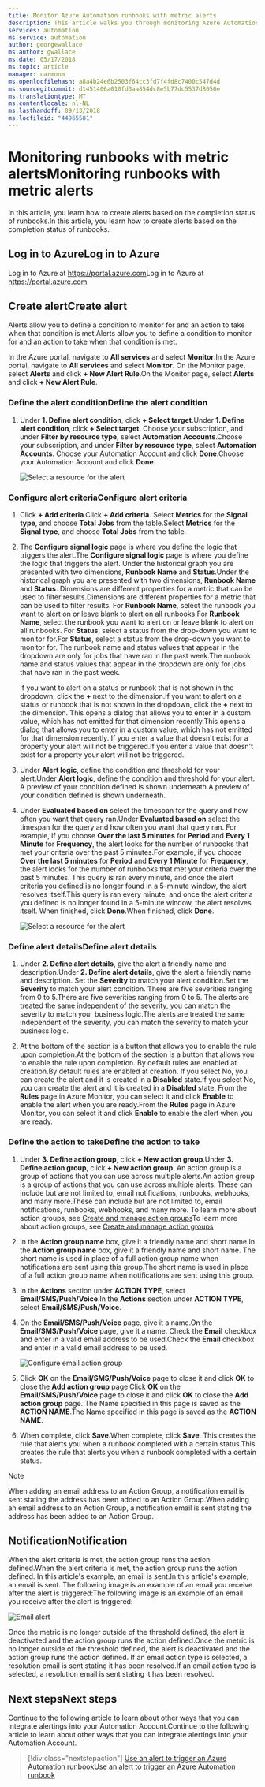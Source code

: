 ```yaml
---
title: Monitor Azure Automation runbooks with metric alerts
description: This article walks you through monitoring Azure Automation runbooks based off of metrics
services: automation
ms.service: automation
author: georgewallace
ms.author: gwallace
ms.date: 05/17/2018
ms.topic: article
manager: carmonm
ms.openlocfilehash: a8a4b24e6b2503f64cc3fd7f4fd8c7400c547d4d
ms.sourcegitcommit: d1451406a010fd3aa854dc8e5b77dc5537d8050e
ms.translationtype: MT
ms.contentlocale: nl-NL
ms.lasthandoff: 09/13/2018
ms.locfileid: "44965581"
---
```

# <a name="monitoring-runbooks-with-metric-alerts"></a><span data-ttu-id="b1476-103">Monitoring runbooks with metric alerts</span><span class="sxs-lookup"><span data-stu-id="b1476-103">Monitoring runbooks with metric alerts</span></span>

<span data-ttu-id="b1476-104">In this article, you learn how to create alerts based on the completion status of runbooks.</span><span class="sxs-lookup"><span data-stu-id="b1476-104">In this article, you learn how to create alerts based on the completion status of runbooks.</span></span>

## <a name="log-in-to-azure"></a><span data-ttu-id="b1476-105">Log in to Azure</span><span class="sxs-lookup"><span data-stu-id="b1476-105">Log in to Azure</span></span>

<span data-ttu-id="b1476-106">Log in to Azure at https://portal.azure.com</span><span class="sxs-lookup"><span data-stu-id="b1476-106">Log in to Azure at https://portal.azure.com</span></span>

## <a name="create-alert"></a><span data-ttu-id="b1476-107">Create alert</span><span class="sxs-lookup"><span data-stu-id="b1476-107">Create alert</span></span>

<span data-ttu-id="b1476-108">Alerts allow you to define a condition to monitor for and an action to take when that condition is met.</span><span class="sxs-lookup"><span data-stu-id="b1476-108">Alerts allow you to define a condition to monitor for and an action to take when that condition is met.</span></span>

<span data-ttu-id="b1476-109">In the Azure portal, navigate to **All services** and select **Monitor**.</span><span class="sxs-lookup"><span data-stu-id="b1476-109">In the Azure portal, navigate to **All services** and select **Monitor**.</span></span> <span data-ttu-id="b1476-110">On the Monitor page, select **Alerts** and click **+ New Alert Rule**.</span><span class="sxs-lookup"><span data-stu-id="b1476-110">On the Monitor page, select **Alerts** and click **+ New Alert Rule**.</span></span>

### <a name="define-the-alert-condition"></a><span data-ttu-id="b1476-111">Define the alert condition</span><span class="sxs-lookup"><span data-stu-id="b1476-111">Define the alert condition</span></span>

1. <span data-ttu-id="b1476-112">Under **1. Define alert condition**, click **+  Select target**.</span><span class="sxs-lookup"><span data-stu-id="b1476-112">Under **1. Define alert condition**, click **+  Select target**.</span></span> <span data-ttu-id="b1476-113">Choose your subscription, and under **Filter by resource type**, select **Automation Accounts**.</span><span class="sxs-lookup"><span data-stu-id="b1476-113">Choose your subscription, and under **Filter by resource type**, select **Automation Accounts**.</span></span> <span data-ttu-id="b1476-114">Choose your Automation Account and click **Done**.</span><span class="sxs-lookup"><span data-stu-id="b1476-114">Choose your Automation Account and click **Done**.</span></span>

   ![Select a resource for the alert](./media/automation-alert-activity-log/select-resource.png)

### <a name="configure-alert-criteria"></a><span data-ttu-id="b1476-116">Configure alert criteria</span><span class="sxs-lookup"><span data-stu-id="b1476-116">Configure alert criteria</span></span>

1. <span data-ttu-id="b1476-117">Click **+ Add criteria**.</span><span class="sxs-lookup"><span data-stu-id="b1476-117">Click **+ Add criteria**.</span></span> <span data-ttu-id="b1476-118">Select **Metrics** for the **Signal type**, and choose **Total Jobs** from the table.</span><span class="sxs-lookup"><span data-stu-id="b1476-118">Select **Metrics** for the **Signal type**, and choose **Total Jobs** from the table.</span></span>

1. <span data-ttu-id="b1476-119">The **Configure signal logic** page is where you define the logic that triggers the alert.</span><span class="sxs-lookup"><span data-stu-id="b1476-119">The **Configure signal logic** page is where you define the logic that triggers the alert.</span></span> <span data-ttu-id="b1476-120">Under the historical graph you are presented with two dimensions, **Runbook Name** and **Status**.</span><span class="sxs-lookup"><span data-stu-id="b1476-120">Under the historical graph you are presented with two dimensions, **Runbook Name** and **Status**.</span></span> <span data-ttu-id="b1476-121">Dimensions are different properties for a metric that can be used to filter results.</span><span class="sxs-lookup"><span data-stu-id="b1476-121">Dimensions are different properties for a metric that can be used to filter results.</span></span> <span data-ttu-id="b1476-122">For **Runbook Name**, select the runbook you want to alert on or leave blank to alert on all runbooks.</span><span class="sxs-lookup"><span data-stu-id="b1476-122">For **Runbook Name**, select the runbook you want to alert on or leave blank to alert on all runbooks.</span></span> <span data-ttu-id="b1476-123">For **Status**, select a status from the drop-down you want to monitor for.</span><span class="sxs-lookup"><span data-stu-id="b1476-123">For **Status**, select a status from the drop-down you want to monitor for.</span></span> <span data-ttu-id="b1476-124">The runbook name and status values that appear in the dropdown are only for jobs that have ran in the past week.</span><span class="sxs-lookup"><span data-stu-id="b1476-124">The runbook name and status values that appear in the dropdown are only for jobs that have ran in the past week.</span></span>

   <span data-ttu-id="b1476-125">If you want to alert on a status or runbook that is not shown in the dropdown, click the **\+** next to the dimension.</span><span class="sxs-lookup"><span data-stu-id="b1476-125">If you want to alert on a status or runbook that is not shown in the dropdown, click the **\+** next to the dimension.</span></span> <span data-ttu-id="b1476-126">This opens a dialog that allows you to enter in a custom value, which has not emitted for that dimension recently.</span><span class="sxs-lookup"><span data-stu-id="b1476-126">This opens a dialog that allows you to enter in a custom value, which has not emitted for that dimension recently.</span></span> <span data-ttu-id="b1476-127">If you enter a value that doesn't exist for a property your alert will not be triggered.</span><span class="sxs-lookup"><span data-stu-id="b1476-127">If you enter a value that doesn't exist for a property your alert will not be triggered.</span></span>

1. <span data-ttu-id="b1476-128">Under **Alert logic**, define the condition and threshold for your alert.</span><span class="sxs-lookup"><span data-stu-id="b1476-128">Under **Alert logic**, define the condition and threshold for your alert.</span></span> <span data-ttu-id="b1476-129">A preview of your condition defined is shown underneath.</span><span class="sxs-lookup"><span data-stu-id="b1476-129">A preview of your condition defined is shown underneath.</span></span>

1. <span data-ttu-id="b1476-130">Under **Evaluated based on** select the timespan for the query and how often you want that query ran.</span><span class="sxs-lookup"><span data-stu-id="b1476-130">Under **Evaluated based on** select the timespan for the query and how often you want that query ran.</span></span> <span data-ttu-id="b1476-131">For example, if you choose **Over the last 5 minutes** for **Period** and **Every 1 Minute** for **Frequency**, the alert looks for the number of runbooks that met your criteria over the past 5 minutes.</span><span class="sxs-lookup"><span data-stu-id="b1476-131">For example, if you choose **Over the last 5 minutes** for **Period** and **Every 1 Minute** for **Frequency**, the alert looks for the number of runbooks that met your criteria over the past 5 minutes.</span></span> <span data-ttu-id="b1476-132">This query is ran every minute, and once the alert criteria you defined is no longer found in a 5-minute window, the alert resolves itself.</span><span class="sxs-lookup"><span data-stu-id="b1476-132">This query is ran every minute, and once the alert criteria you defined is no longer found in a 5-minute window, the alert resolves itself.</span></span> <span data-ttu-id="b1476-133">When finished, click **Done**.</span><span class="sxs-lookup"><span data-stu-id="b1476-133">When finished, click **Done**.</span></span>

   ![Select a resource for the alert](./media/automation-alert-activity-log/configure-signal-logic.png)

### <a name="define-alert-details"></a><span data-ttu-id="b1476-135">Define alert details</span><span class="sxs-lookup"><span data-stu-id="b1476-135">Define alert details</span></span>

1. <span data-ttu-id="b1476-136">Under **2. Define alert details**, give the alert a friendly name and description.</span><span class="sxs-lookup"><span data-stu-id="b1476-136">Under **2. Define alert details**, give the alert a friendly name and description.</span></span> <span data-ttu-id="b1476-137">Set the **Severity** to match your alert condition.</span><span class="sxs-lookup"><span data-stu-id="b1476-137">Set the **Severity** to match your alert condition.</span></span> <span data-ttu-id="b1476-138">There are five severities ranging from 0 to 5.</span><span class="sxs-lookup"><span data-stu-id="b1476-138">There are five severities ranging from 0 to 5.</span></span> <span data-ttu-id="b1476-139">The alerts are treated the same independent of the severity, you can match the severity to match your business logic.</span><span class="sxs-lookup"><span data-stu-id="b1476-139">The alerts are treated the same independent of the severity, you can match the severity to match your business logic.</span></span>

1. <span data-ttu-id="b1476-140">At the bottom of the section is a button that allows you to enable the rule upon completion.</span><span class="sxs-lookup"><span data-stu-id="b1476-140">At the bottom of the section is a button that allows you to enable the rule upon completion.</span></span> <span data-ttu-id="b1476-141">By default rules are enabled at creation.</span><span class="sxs-lookup"><span data-stu-id="b1476-141">By default rules are enabled at creation.</span></span> <span data-ttu-id="b1476-142">If you select No, you can create the alert and it is created in a **Disabled** state.</span><span class="sxs-lookup"><span data-stu-id="b1476-142">If you select No, you can create the alert and it is created in a **Disabled** state.</span></span> <span data-ttu-id="b1476-143">From the **Rules** page in Azure Monitor, you can select it and click **Enable** to enable the alert when you are ready.</span><span class="sxs-lookup"><span data-stu-id="b1476-143">From the **Rules** page in Azure Monitor, you can select it and click **Enable** to enable the alert when you are ready.</span></span>

### <a name="define-the-action-to-take"></a><span data-ttu-id="b1476-144">Define the action to take</span><span class="sxs-lookup"><span data-stu-id="b1476-144">Define the action to take</span></span>

1. <span data-ttu-id="b1476-145">Under **3. Define action group**, click **+ New action group**.</span><span class="sxs-lookup"><span data-stu-id="b1476-145">Under **3. Define action group**, click **+ New action group**.</span></span> <span data-ttu-id="b1476-146">An action group is a group of actions that you can use across multiple alerts.</span><span class="sxs-lookup"><span data-stu-id="b1476-146">An action group is a group of actions that you can use across multiple alerts.</span></span> <span data-ttu-id="b1476-147">These can include but are not limited to, email notifications, runbooks, webhooks, and many more.</span><span class="sxs-lookup"><span data-stu-id="b1476-147">These can include but are not limited to, email notifications, runbooks, webhooks, and many more.</span></span> <span data-ttu-id="b1476-148">To learn more about action groups, see [Create and manage action groups](../monitoring-and-diagnostics/monitoring-action-groups.md)</span><span class="sxs-lookup"><span data-stu-id="b1476-148">To learn more about action groups, see [Create and manage action groups](../monitoring-and-diagnostics/monitoring-action-groups.md)</span></span>

1. <span data-ttu-id="b1476-149">In the **Action group name** box, give it a friendly name and short name.</span><span class="sxs-lookup"><span data-stu-id="b1476-149">In the **Action group name** box, give it a friendly name and short name.</span></span> <span data-ttu-id="b1476-150">The short name is used in place of a full action group name when notifications are sent using this group.</span><span class="sxs-lookup"><span data-stu-id="b1476-150">The short name is used in place of a full action group name when notifications are sent using this group.</span></span>

1. <span data-ttu-id="b1476-151">In the **Actions** section under **ACTION TYPE**, select **Email/SMS/Push/Voice**.</span><span class="sxs-lookup"><span data-stu-id="b1476-151">In the **Actions** section under **ACTION TYPE**, select **Email/SMS/Push/Voice**.</span></span>

1. <span data-ttu-id="b1476-152">On the **Email/SMS/Push/Voice** page, give it a name.</span><span class="sxs-lookup"><span data-stu-id="b1476-152">On the **Email/SMS/Push/Voice** page, give it a name.</span></span> <span data-ttu-id="b1476-153">Check the **Email** checkbox and enter in a valid email address to be used.</span><span class="sxs-lookup"><span data-stu-id="b1476-153">Check the **Email** checkbox and enter in a valid email address to be used.</span></span>

   ![Configure email action group](./media/automation-alert-activity-log/add-action-group.png)

1. <span data-ttu-id="b1476-155">Click **OK** on the **Email/SMS/Push/Voice** page to close it and click **OK** to close the **Add action group** page.</span><span class="sxs-lookup"><span data-stu-id="b1476-155">Click **OK** on the **Email/SMS/Push/Voice** page to close it and click **OK** to close the **Add action group** page.</span></span> <span data-ttu-id="b1476-156">The Name specified in this page is saved as the **ACTION NAME**.</span><span class="sxs-lookup"><span data-stu-id="b1476-156">The Name specified in this page is saved as the **ACTION NAME**.</span></span>

1. <span data-ttu-id="b1476-157">When complete, click **Save**.</span><span class="sxs-lookup"><span data-stu-id="b1476-157">When complete, click **Save**.</span></span> <span data-ttu-id="b1476-158">This creates the rule that alerts you when a runbook completed with a certain status.</span><span class="sxs-lookup"><span data-stu-id="b1476-158">This creates the rule that alerts you when a runbook completed with a certain status.</span></span>

> [!NOTE]
> <span data-ttu-id="b1476-159">When adding an email address to an Action Group, a notification email is sent stating the address has been added to an Action Group.</span><span class="sxs-lookup"><span data-stu-id="b1476-159">When adding an email address to an Action Group, a notification email is sent stating the address has been added to an Action Group.</span></span>

## <a name="notification"></a><span data-ttu-id="b1476-160">Notification</span><span class="sxs-lookup"><span data-stu-id="b1476-160">Notification</span></span>

<span data-ttu-id="b1476-161">When the alert criteria is met, the action group runs the action defined.</span><span class="sxs-lookup"><span data-stu-id="b1476-161">When the alert criteria is met, the action group runs the action defined.</span></span> <span data-ttu-id="b1476-162">In this article's example, an email is sent.</span><span class="sxs-lookup"><span data-stu-id="b1476-162">In this article's example, an email is sent.</span></span> <span data-ttu-id="b1476-163">The following image is an example of an email you receive after the alert is triggered:</span><span class="sxs-lookup"><span data-stu-id="b1476-163">The following image is an example of an email you receive after the alert is triggered:</span></span>

![Email alert](./media/automation-alert-activity-log/alert-email.png)

<span data-ttu-id="b1476-165">Once the metric is no longer outside of the threshold defined, the alert is deactivated and the action group runs the action defined.</span><span class="sxs-lookup"><span data-stu-id="b1476-165">Once the metric is no longer outside of the threshold defined, the alert is deactivated and the action group runs the action defined.</span></span> <span data-ttu-id="b1476-166">If an email action type is selected, a resolution email is sent stating it has been resolved.</span><span class="sxs-lookup"><span data-stu-id="b1476-166">If an email action type is selected, a resolution email is sent stating it has been resolved.</span></span>

## <a name="next-steps"></a><span data-ttu-id="b1476-167">Next steps</span><span class="sxs-lookup"><span data-stu-id="b1476-167">Next steps</span></span>

<span data-ttu-id="b1476-168">Continue to the following article to learn about other ways that you can integrate alertings into your Automation Account.</span><span class="sxs-lookup"><span data-stu-id="b1476-168">Continue to the following article to learn about other ways that you can integrate alertings into your Automation Account.</span></span>

> [!div class="nextstepaction"]
> [<span data-ttu-id="b1476-169">Use an alert to trigger an Azure Automation runbook</span><span class="sxs-lookup"><span data-stu-id="b1476-169">Use an alert to trigger an Azure Automation runbook</span></span>](automation-create-alert-triggered-runbook.md)